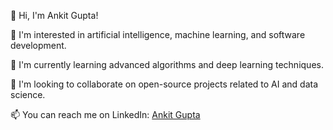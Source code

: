 👋 Hi, I'm Ankit Gupta!

👀 I'm interested in artificial intelligence, machine learning, and software development.

🌱 I'm currently learning advanced algorithms and deep learning techniques.

💞️ I'm looking to collaborate on open-source projects related to AI and data science.

📫 You can reach me on LinkedIn: [Ankit Gupta](https://www.linkedin.com/in/ankit-gupta-491b45252/)

<!---
Ankit-ai-lab/Ankit-ai-lab is a ✨ special ✨ repository because its `README.md` (this file) appears on your GitHub profile.
You can click the Preview link to take a look at your changes.
--->
